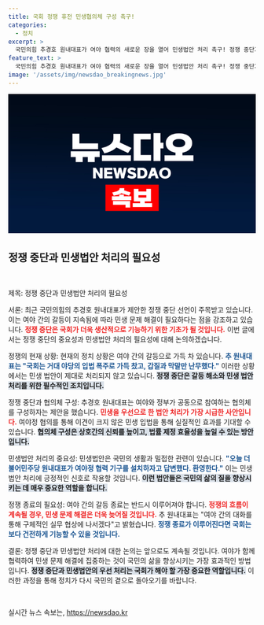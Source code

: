 ```yaml
---
title: 국회 정쟁 휴전 민생협의체 구성 촉구!
categories:
  - 정치
excerpt: >
  국민의힘 추경호 원내대표가 여야 협력의 새로운 장을 열어 민생법안 처리 촉구! 정쟁 중단과 협의체 구성으로 국회에 숨통을 틀 수 있을지 주목된다.
feature_text: >
  국민의힘 추경호 원내대표가 여야 협력의 새로운 장을 열어 민생법안 처리 촉구! 정쟁 중단과 협의체 구성으로 국회에 숨통을 틀 수 있을지 주목된다.
image: '/assets/img/newsdao_breakingnews.jpg'
---
```


<p><img src="/assets/img/newsdao_breakingnews.jpg" alt="ontimetimes 속보" /></p>

<h2 data-ke-size="size26">정쟁 중단과 민생법안 처리의 필요성</h2>

<p data-ke-size="size16">&nbsp;</p>

<p>제목: 정쟁 중단과 민생법안 처리의 필요성</p>

<p>서론: 최근 국민의힘의 추경호 원내대표가 제안한 정쟁 중단 선언이 주목받고 있습니다. 이는 여야 간의 갈등이 지속됨에 따라 민생 문제 해결이 필요하다는 점을 강조하고 있습니다. <b><span style="color: #ee2323;">정쟁 중단은 국회가 더욱 생산적으로 기능하기 위한 기초가 될 것입니다.</span></b> 이번 글에서는 정쟁 중단의 중요성과 민생법안 처리의 필요성에 대해 논의하겠습니다.</p>

<p>정쟁의 현재 상황: 현재의 정치 상황은 여야 간의 갈등으로 가득 차 있습니다. <b><span style="color: #1a5490;">추 원내대표는 "국회는 거대 야당의 입법 폭주로 가득 찼고, 갑질과 막말만 난무했다."</span></b> 이러한 상황에서는 민생 법안이 제대로 처리되지 않고 있습니다. <b><span style="background-color: #21538527;">정쟁 중단은 갈등 해소와 민생 법안 처리를 위한 필수적인 조치입니다.</span></b></p>

<p>정쟁 중단과 협의체 구성: 추경호 원내대표는 여야와 정부가 공동으로 참여하는 협의체를 구성하자는 제안을 했습니다. <b><span style="color: #ee2323;">민생을 우선으로 한 법안 처리가 가장 시급한 사안입니다.</span></b> 여야정 협의를 통해 이견이 크지 않은 민생 입법을 통해 실질적인 효과를 기대할 수 있습니다. <b><span style="background-color: #21538527;">협의체 구성은 상호간의 신뢰를 높이고, 법률 제정 효율성을 높일 수 있는 방안입니다.</span></b></p>

<p>민생법안 처리의 중요성: 민생법안은 국민의 생활과 밀접한 관련이 있습니다. <b><span style="color: #1a5490;">"오늘 더불어민주당 원내대표가 여야정 협력 기구를 설치하자고 답변했다. 환영한다."</span></b> 이는 민생법안 처리에 긍정적인 신호로 작용할 것입니다. <b><span style="background-color: #21538527;">이런 법안들은 국민의 삶의 질을 향상시키는 데 매우 중요한 역할을 합니다.</span></b></p>

<p>정쟁 종료의 필요성: 여야 간의 갈등 종료는 반드시 이루어져야 합니다. <b><span style="color: #ee2323;">정쟁의 흐름이 계속될 경우, 민생 문제 해결은 더욱 늦어질 것입니다.</span></b> 추 원내대표는 "여야 간의 대화를 통해 구체적인 실무 협상에 나서겠다"고 밝혔습니다. <b><span style="color: #1a5490;">정쟁 종료가 이루어진다면 국회는 보다 건전하게 기능할 수 있을 것입니다.</span></b></p>

<p>결론: 정쟁 중단과 민생법안 처리에 대한 논의는 앞으로도 계속될 것입니다. 여야가 함께 협력하여 민생 문제 해결에 집중하는 것이 국민의 삶을 향상시키는 가장 효과적인 방법입니다. <b><span style="background-color: #21538527;">정쟁 중단과 민생법안의 우선 처리는 국회가 해야 할 가장 중요한 역할입니다.</span></b> 이러한 과정을 통해 정치가 다시 국민의 곁으로 돌아오기를 바랍니다.</p>

<p data-ke-size="size16">&nbsp;</p>
실시간 뉴스 속보는, <a href="https://newsdao.kr" rel="dofollow">https://newsdao.kr</a>


